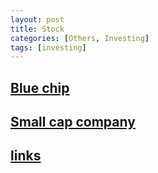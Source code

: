 ```yaml
---
layout: post
title: Stock
categories: [Others, Investing]
tags: [investing]
---
```


## [Blue chip](https://an-cheon.github.io/posts/Blue-chip/)

## [Small cap company](https://an-cheon.github.io/posts/Small-cap-company/)

## [links](https://an-cheon.github.io/posts/links/)





